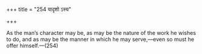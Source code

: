 +++
title = "254 यादृशो ऽस्य"

+++

As the man’s character may be, as may be the nature of the work he wishes to do, and as may be the manner in which he may serve,—even so must he offer himself.—(254) 